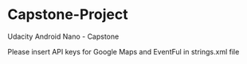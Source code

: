 # Capstone-Project
Udacity Android Nano - Capstone



Please insert API keys for Google Maps and EventFul in strings.xml file


